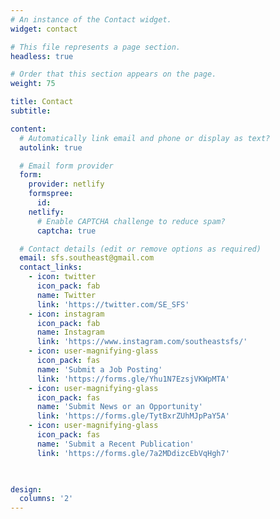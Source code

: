 ```yaml
---
# An instance of the Contact widget.
widget: contact

# This file represents a page section.
headless: true

# Order that this section appears on the page.
weight: 75

title: Contact
subtitle:

content:
  # Automatically link email and phone or display as text?
  autolink: true

  # Email form provider
  form:
    provider: netlify
    formspree:
      id:
    netlify:
      # Enable CAPTCHA challenge to reduce spam?
      captcha: true

  # Contact details (edit or remove options as required)
  email: sfs.southeast@gmail.com
  contact_links:
    - icon: twitter
      icon_pack: fab
      name: Twitter
      link: 'https://twitter.com/SE_SFS'
    - icon: instagram
      icon_pack: fab
      name: Instagram
      link: 'https://www.instagram.com/southeastsfs/'
    - icon: user-magnifying-glass
      icon_pack: fas
      name: 'Submit a Job Posting'
      link: 'https://forms.gle/Yhu1N7EzsjVKWpMTA'
    - icon: user-magnifying-glass
      icon_pack: fas
      name: 'Submit News or an Opportunity'
      link: 'https://forms.gle/TytBxrZUhMJpPaY5A'
    - icon: user-magnifying-glass
      icon_pack: fas
      name: 'Submit a Recent Publication'
      link: 'https://forms.gle/7a2MDdizcEbVqHgh7'
      


design:
  columns: '2'
---
```

